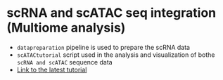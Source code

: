 # scRNA and scATAC seq integration (Multiome analysis)
- `datapreparation` pipeline is used to prepare the scRNA data
- `scATACtutorial` script used in the analysis and visualization of bothe `scRNA and scATAC` sequence data
- [Link to the latest tutorial](https://github.com/quadbiolab/scRNAseq_analysis_vignette/blob/master/Tutorial.md)
